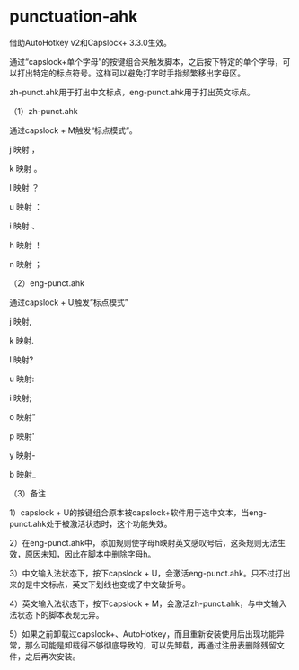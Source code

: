 # punctuation-ahk
借助AutoHotkey v2和Capslock+ 3.3.0生效。

通过“capslock+单个字母”的按键组合来触发脚本，之后按下特定的单个字母，可以打出特定的标点符号。这样可以避免打字时手指频繁移出字母区。

zh-punct.ahk用于打出中文标点，eng-punct.ahk用于打出英文标点。

（1）zh-punct.ahk

通过capslock + M触发“标点模式”。

j 映射 ，

k 映射 。

l 映射 ？

u 映射 ：

i 映射 、

h 映射 ！

n 映射 ；

（2）eng-punct.ahk

通过capslock + U触发“标点模式”

j 映射,

k 映射.

l 映射?

u 映射:

i 映射;

o 映射"

p 映射'

y 映射-

b 映射_

（3）备注

1）capslock + U的按键组合原本被capslock+软件用于选中文本，当eng-punct.ahk处于被激活状态时，这个功能失效。

2）在eng-punct.ahk中，添加规则使字母h映射英文感叹号后，这条规则无法生效，原因未知，因此在脚本中删除字母h。

3）中文输入法状态下，按下capslock + U，会激活eng-punct.ahk。只不过打出来的是中文标点，英文下划线也变成了中文破折号。

4）英文输入法状态下，按下capslock + M，会激活zh-punct.ahk，与中文输入法状态下的脚本表现无异。

5）如果之前卸载过capslock+、AutoHotkey，而且重新安装使用后出现功能异常，那么可能是卸载得不够彻底导致的，可以先卸载，再通过注册表删除残留文件，之后再次安装。
